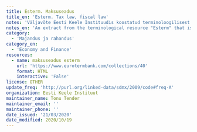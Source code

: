 ```yaml
---
title: Esterm. Maksuseadus
title_en: 'Esterm. Tax law, fiscal law'
notes: 'Väljavõte Eesti Keele Instituudis koostatud terminoloogilisest ressursist "Esterm". "Esterm" on mitmekeelne terminaas, mis sisaldab termineid peamiselt Eesti Vabariigi ja Euroopa Liidu õigusaktidest. Terminibaas sisaldab terminoloogiat enam kui 50 domeenist.'
notes_en: 'An extract from the terminological resource "Esterm" that is compiled in the Institute of the Estonian Language. "Esterm" is a multilingual termbase which includes terms mainly from the legal acts of the Republic of Estonia and the European Union. The termbase contains terminology from more than 50 domains.'
category:
  - 'Majandus ja rahandus'
category_en:
  - 'Economy and Finance'
resources:
  - name: maksuseadus esterm
    url: 'https://www.eurotermbank.com/collections/40'
    format: HTML
    interactive: 'False'
license: OTHER
update_freq: 'http://purl.org/linked-data/sdmx/2009/code#freq-A'
organization: Eesti Keele Instituut
maintainer_name: Tonu Tender
maintainer_email: ''
maintainer_phone: ''
date_issued: '21/03/2020'
date_modified: 2020/10/19
---
```

